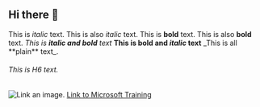 ## Hi there 👋

<!--
**biznesskim/biznesskim** is a ✨ _special_ ✨ repository because its `README.md` (this file) appears on your GitHub profile.

Here are some ideas to get you started:

 🔭 I’m currently working on ...
 🌱 I’m currently learning ...
- 👯 I’m looking to collaborate on ...
- 🤔 I’m looking for help with ...
- 💬 Ask me about ...
- 📫 How to reach me: ...
- 😄 Pronouns: ...
 ⚡ Fun fact: ...
-->
 This is *italic* text.
 This is also _italic_ text.
 This is **bold** text.
 This is also __bold__ text.
 _This is **italic and bold** text_
 __This is bold and *italic* text__
 \_This is all \*\*plain\*\* text\_.

 ###### This is H6 text.

![Link an image.](https://upload.wikimedia.org/wikipedia/commons/5/5c/AWS_Simple_Icons_AWS_Cloud.svg)
[Link to Microsoft Training](https://explore.skillbuilder.aws/learn/signin)


